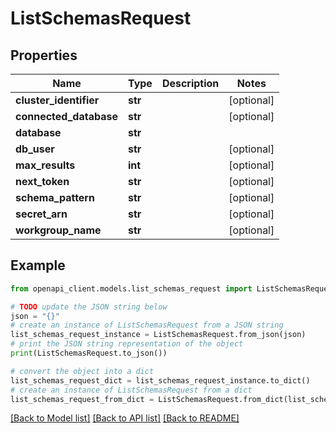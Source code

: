 # ListSchemasRequest


## Properties

Name | Type | Description | Notes
------------ | ------------- | ------------- | -------------
**cluster_identifier** | **str** |  | [optional] 
**connected_database** | **str** |  | [optional] 
**database** | **str** |  | 
**db_user** | **str** |  | [optional] 
**max_results** | **int** |  | [optional] 
**next_token** | **str** |  | [optional] 
**schema_pattern** | **str** |  | [optional] 
**secret_arn** | **str** |  | [optional] 
**workgroup_name** | **str** |  | [optional] 

## Example

```python
from openapi_client.models.list_schemas_request import ListSchemasRequest

# TODO update the JSON string below
json = "{}"
# create an instance of ListSchemasRequest from a JSON string
list_schemas_request_instance = ListSchemasRequest.from_json(json)
# print the JSON string representation of the object
print(ListSchemasRequest.to_json())

# convert the object into a dict
list_schemas_request_dict = list_schemas_request_instance.to_dict()
# create an instance of ListSchemasRequest from a dict
list_schemas_request_from_dict = ListSchemasRequest.from_dict(list_schemas_request_dict)
```
[[Back to Model list]](../README.md#documentation-for-models) [[Back to API list]](../README.md#documentation-for-api-endpoints) [[Back to README]](../README.md)


